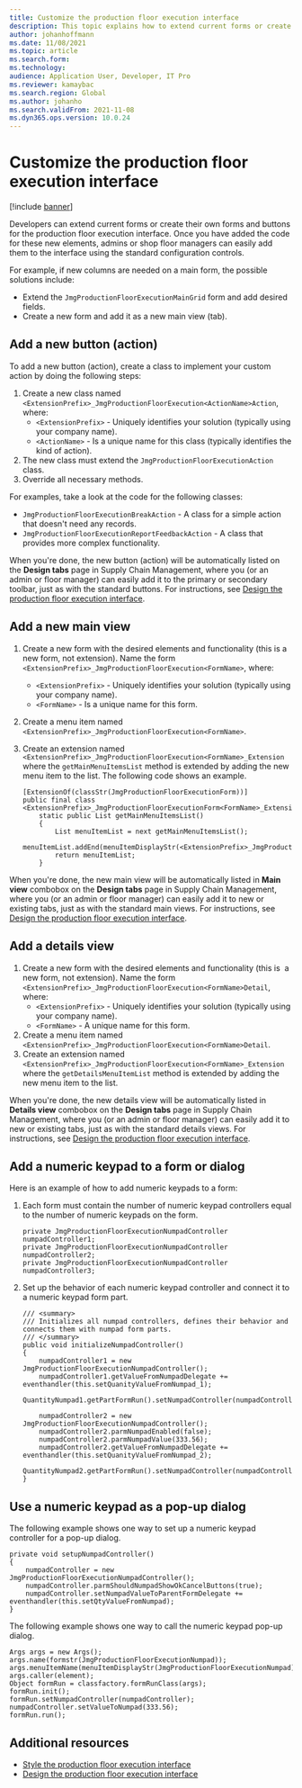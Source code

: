 ```yaml
---
title: Customize the production floor execution interface
description: This topic explains how to extend current forms or create new form and buttons for the production floor execution interface
author: johanhoffmann
ms.date: 11/08/2021
ms.topic: article
ms.search.form:
ms.technology:
audience: Application User, Developer, IT Pro
ms.reviewer: kamaybac
ms.search.region: Global
ms.author: johanho
ms.search.validFrom: 2021-11-08
ms.dyn365.ops.version: 10.0.24
---
```


# Customize the production floor execution interface

[!include [banner](../includes/banner.md)]

Developers can extend current forms or create their own forms and buttons for the production floor execution interface. Once you have added the code for these new elements, admins or shop floor managers can easily add them to the interface using the standard configuration controls.

For example, if new columns are needed on a main form, the possible solutions include:

- Extend the `JmgProductionFloorExecutionMainGrid` form and add desired fields.
- Create a new form and add it as a new main view (tab).

## Add a new button (action)

To add a new button (action), create a class to implement your custom action by doing the following steps:

1. Create a new class named `<ExtensionPrefix>_JmgProductionFloorExecution<ActionName>Action`, where:
    - `<ExtensionPrefix>` - Uniquely identifies your solution (typically using your company name).
    - `<ActionName>` - Is a unique name for this class (typically identifies the kind of action).
1. The new class must extend the `JmgProductionFloorExecutionAction` class.
1. Override all necessary methods.

For examples, take a look at the code for the following classes:

- `JmgProductionFloorExecutionBreakAction` - A class for a simple action that doesn't need any records.
- `JmgProductionFloorExecutionReportFeedbackAction` - A class that provides more complex functionality.

When you're done, the new button (action) will be automatically listed on the **Design tabs** page in Supply Chain Management, where you (or an admin or floor manager) can easily add it to the primary or secondary toolbar, just as with the standard buttons. For instructions, see [Design the production floor execution interface](production-floor-execution-tabs.md).

## Add a new main view

1. Create a new form with the desired elements and functionality (this is a new form, not extension). Name the form `<ExtensionPrefix>_JmgProductionFloorExecution<FormName>`, where:
    - `<ExtensionPrefix>` - Uniquely identifies your solution (typically using your company name).
    - `<FormName>` - Is a unique name for this form.
1. Create a menu item named `<ExtensionPrefix>_JmgProductionFloorExecution<FormName>`.
1. Create an extension named `<ExtensionPrefix>_JmgProductionFloorExecution<FormName>_Extension` where the `getMainMenuItemsList` method is extended by adding the new menu item to the list. The following code shows an example.

    ```xpp
    [ExtensionOf(classStr(JmgProductionFloorExecutionForm))]
    public final class <ExtensionPrefix>_JmgProductionFloorExecutionForm<FormName>_Extension{
        static public List getMainMenuItemsList()
        {
            List menuItemList = next getMainMenuItemsList();
            menuItemList.addEnd(menuItemDisplayStr(<ExtensionPrefix>_JmgProductionFloorExecutionForm<FormName>));
            return menuItemList;
        }
    ```

When you're done, the new main view will be automatically listed in **Main view** combobox on the **Design tabs** page in Supply Chain Management, where you (or an admin or floor manager) can easily add it to new or existing tabs, just as with the standard main views. For instructions, see [Design the production floor execution interface](production-floor-execution-tabs.md).

## Add a details view

1. Create a new form with the desired elements and functionality (this is  a new form, not extension). Name the form `<ExtensionPrefix>_JmgProductionFloorExecution<FormName>Detail`, where:
    - `<ExtensionPrefix>` - Uniquely identifies your solution (typically using your company name).
    - `<FormName>` - A unique name for this form.
1. Create a menu item named `<ExtensionPrefix>_JmgProductionFloorExecution<FormName>Detail`.
1. Create an extension named `<ExtensionPrefix>_JmgProductionFloorExecution<FormName>_Extension` where the `getDetailsMenuItemList` method is extended by adding the new menu item to the list.

When you're done, the new details view will be automatically listed in **Details view** combobox on the **Design tabs** page in Supply Chain Management, where you (or an admin or floor manager) can easily add it to new or existing tabs, just as with the standard details views. For instructions, see [Design the production floor execution interface](production-floor-execution-tabs.md).

## Add a numeric keypad to a form or dialog

Here is an example of how to add numeric keypads to a form:

1. Each form must contain the number of numeric keypad controllers equal to the number of numeric keypads on the form.

    ```xpp
    private JmgProductionFloorExecutionNumpadController   numpadController1;
    private JmgProductionFloorExecutionNumpadController   numpadController2;
    private JmgProductionFloorExecutionNumpadController   numpadController3;
    ```

1. Set up the behavior of each numeric keypad controller and connect it to a numeric keypad form part.

    ```xpp
    /// <summary>
    /// Initializes all numpad controllers, defines their behavior and connects them with numpad form parts.
    /// </summary>
    public void initializeNumpadController()
    {
        numpadController1 = new JmgProductionFloorExecutionNumpadController();
        numpadController1.getValueFromNumpadDelegate += eventhandler(this.setQuanityValueFromNumpad_1);
        QuantityNumpad1.getPartFormRun().setNumpadController(numpadController1);
    
        numpadController2 = new JmgProductionFloorExecutionNumpadController();
        numpadController2.parmNumpadEnabled(false);
        numpadController2.parmNumpadValue(333.56);
        numpadController2.getValueFromNumpadDelegate += eventhandler(this.setQuanityValueFromNumpad_2);
        QuantityNumpad2.getPartFormRun().setNumpadController(numpadController2);
    }
    ```

## Use a numeric keypad as a pop-up dialog

The following example shows one way to set up a numeric keypad controller for a pop-up dialog.

```xpp
private void setupNumpadController()
{
    numpadController = new JmgProductionFloorExecutionNumpadController();
    numpadController.parmShouldNumpadShowOkCancelButtons(true);
    numpadController.setNumpadValueToParentFormDelegate += eventhandler(this.setQtyValueFromNumpad);
}
```

The following example shows one way to call the numeric keypad pop-up dialog.


```xpp
Args args = new Args();
args.name(formstr(JmgProductionFloorExecutionNumpad));
args.menuItemName(menuItemDisplayStr(JmgProductionFloorExecutionNumpad));
args.caller(element);
Object formRun = classfactory.formRunClass(args);
formRun.init();
formRun.setNumpadController(numpadController);
numpadController.setValueToNumpad(333.56);
formRun.run();
```

## Additional resources

- [Style the production floor execution interface](production-floor-execution-styles.md)
- [Design the production floor execution interface](production-floor-execution-tabs.md)
